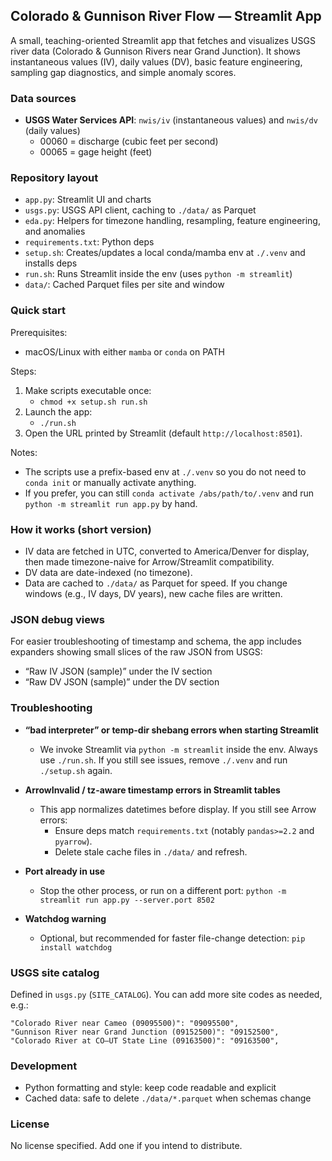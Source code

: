## Colorado & Gunnison River Flow — Streamlit App

A small, teaching-oriented Streamlit app that fetches and visualizes USGS river data (Colorado & Gunnison Rivers near Grand Junction). It shows instantaneous values (IV), daily values (DV), basic feature engineering, sampling gap diagnostics, and simple anomaly scores.

### Data sources
- **USGS Water Services API**: `nwis/iv` (instantaneous values) and `nwis/dv` (daily values)
  - 00060 = discharge (cubic feet per second)
  - 00065 = gage height (feet)

### Repository layout
- `app.py`: Streamlit UI and charts
- `usgs.py`: USGS API client, caching to `./data/` as Parquet
- `eda.py`: Helpers for timezone handling, resampling, feature engineering, and anomalies
- `requirements.txt`: Python deps
- `setup.sh`: Creates/updates a local conda/mamba env at `./.venv` and installs deps
- `run.sh`: Runs Streamlit inside the env (uses `python -m streamlit`)
- `data/`: Cached Parquet files per site and window

### Quick start
Prerequisites:
- macOS/Linux with either `mamba` or `conda` on PATH

Steps:
1) Make scripts executable once:
   - `chmod +x setup.sh run.sh`
2) Launch the app:
   - `./run.sh`
3) Open the URL printed by Streamlit (default `http://localhost:8501`).

Notes:
- The scripts use a prefix-based env at `./.venv` so you do not need to `conda init` or manually activate anything.
- If you prefer, you can still `conda activate /abs/path/to/.venv` and run `python -m streamlit run app.py` by hand.

### How it works (short version)
- IV data are fetched in UTC, converted to America/Denver for display, then made timezone-naive for Arrow/Streamlit compatibility.
- DV data are date-indexed (no timezone).
- Data are cached to `./data/` as Parquet for speed. If you change windows (e.g., IV days, DV years), new cache files are written.

### JSON debug views
For easier troubleshooting of timestamp and schema, the app includes expanders showing small slices of the raw JSON from USGS:
- “Raw IV JSON (sample)” under the IV section
- “Raw DV JSON (sample)” under the DV section

### Troubleshooting
- **“bad interpreter” or temp-dir shebang errors when starting Streamlit**
  - We invoke Streamlit via `python -m streamlit` inside the env. Always use `./run.sh`. If you still see issues, remove `./.venv` and run `./setup.sh` again.

- **ArrowInvalid / tz-aware timestamp errors in Streamlit tables**
  - This app normalizes datetimes before display. If you still see Arrow errors:
    - Ensure deps match `requirements.txt` (notably `pandas>=2.2` and `pyarrow`).
    - Delete stale cache files in `./data/` and refresh.

- **Port already in use**
  - Stop the other process, or run on a different port: `python -m streamlit run app.py --server.port 8502`

- **Watchdog warning**
  - Optional, but recommended for faster file-change detection: `pip install watchdog`

### USGS site catalog
Defined in `usgs.py` (`SITE_CATALOG`). You can add more site codes as needed, e.g.:
```
"Colorado River near Cameo (09095500)": "09095500",
"Gunnison River near Grand Junction (09152500)": "09152500",
"Colorado River at CO–UT State Line (09163500)": "09163500",
```

### Development
- Python formatting and style: keep code readable and explicit
- Cached data: safe to delete `./data/*.parquet` when schemas change

### License
No license specified. Add one if you intend to distribute.


